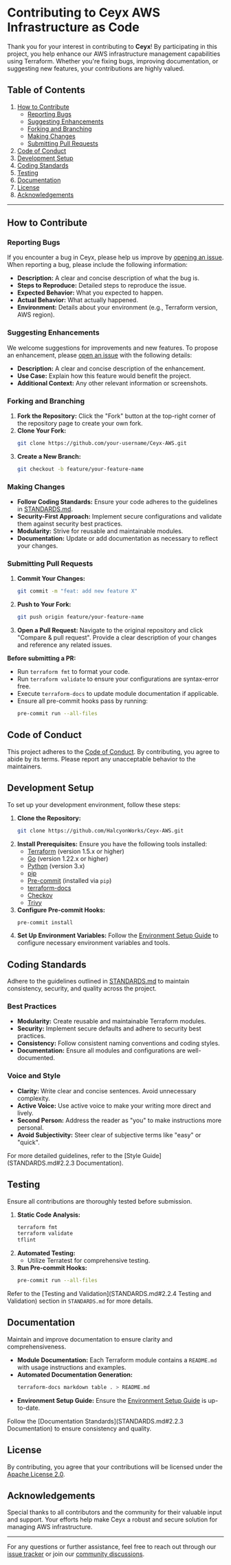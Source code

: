 # Contributing to Ceyx AWS Infrastructure as Code

Thank you for your interest in contributing to **Ceyx**! By participating in this project, you help enhance our AWS infrastructure management capabilities using Terraform. Whether you're fixing bugs, improving documentation, or suggesting new features, your contributions are highly valued.

## Table of Contents

1. [How to Contribute](#how-to-contribute)
   - [Reporting Bugs](#reporting-bugs)
   - [Suggesting Enhancements](#suggesting-enhancements)
   - [Forking and Branching](#forking-and-branching)
   - [Making Changes](#making-changes)
   - [Submitting Pull Requests](#submitting-pull-requests)
2. [Code of Conduct](#code-of-conduct)
3. [Development Setup](#development-setup)
4. [Coding Standards](#coding-standards)
5. [Testing](#testing)
6. [Documentation](#documentation)
7. [License](#license)
8. [Acknowledgements](#acknowledgements)

---

## How to Contribute

### Reporting Bugs

If you encounter a bug in Ceyx, please help us improve by [opening an issue](https://github.com/HalcyonWorks/Ceyx-AWS/issues). When reporting a bug, please include the following information:

- **Description:** A clear and concise description of what the bug is.
- **Steps to Reproduce:** Detailed steps to reproduce the issue.
- **Expected Behavior:** What you expected to happen.
- **Actual Behavior:** What actually happened.
- **Environment:** Details about your environment (e.g., Terraform version, AWS region).

### Suggesting Enhancements

We welcome suggestions for improvements and new features. To propose an enhancement, please [open an issue](https://github.com/HalcyonWorks/Ceyx-AWS/issues) with the following details:

- **Description:** A clear and concise description of the enhancement.
- **Use Case:** Explain how this feature would benefit the project.
- **Additional Context:** Any other relevant information or screenshots.

### Forking and Branching

1. **Fork the Repository:** Click the "Fork" button at the top-right corner of the repository page to create your own fork.
2. **Clone Your Fork:**
   ```bash
   git clone https://github.com/your-username/Ceyx-AWS.git
   ```
3. **Create a New Branch:**
   ```bash
   git checkout -b feature/your-feature-name
   ```

### Making Changes

- **Follow Coding Standards:** Ensure your code adheres to the guidelines in [STANDARDS.md](STANDARDS.md).
- **Security-First Approach:** Implement secure configurations and validate them against security best practices.
- **Modularity:** Strive for reusable and maintainable modules.
- **Documentation:** Update or add documentation as necessary to reflect your changes.

### Submitting Pull Requests

1. **Commit Your Changes:**
   ```bash
   git commit -m "feat: add new feature X"
   ```
2. **Push to Your Fork:**
   ```bash
   git push origin feature/your-feature-name
   ```
3. **Open a Pull Request:** Navigate to the original repository and click "Compare & pull request". Provide a clear description of your changes and reference any related issues.

**Before submitting a PR:**

- Run `terraform fmt` to format your code.
- Run `terraform validate` to ensure your configurations are syntax-error free.
- Execute `terraform-docs` to update module documentation if applicable.
- Ensure all pre-commit hooks pass by running:
  ```bash
  pre-commit run --all-files
  ```

## Code of Conduct

This project adheres to the [Code of Conduct](CODE_OF_CONDUCT.md). By contributing, you agree to abide by its terms. Please report any unacceptable behavior to the maintainers.

## Development Setup

To set up your development environment, follow these steps:

1. **Clone the Repository:**
   ```bash
   git clone https://github.com/HalcyonWorks/Ceyx-AWS.git
   ```
2. **Install Prerequisites:**
   Ensure you have the following tools installed:
   - [Terraform](https://www.terraform.io/downloads) (version 1.5.x or higher)
   - [Go](https://golang.org/dl/) (version 1.22.x or higher)
   - [Python](https://www.python.org/downloads/) (version 3.x)
   - [pip](https://pip.pypa.io/en/stable/installation/)
   - [Pre-commit](https://pre-commit.com/) (installed via `pip`)
   - [terraform-docs](https://terraform-docs.io/)
   - [Checkov](https://www.checkov.io/)
   - [Trivy](https://aquasecurity.github.io/trivy/)
3. **Configure Pre-commit Hooks:**
   ```bash
   pre-commit install
   ```
4. **Set Up Environment Variables:**
   Follow the [Environment Setup Guide](ENVIRONMENT.md) to configure necessary environment variables and tools.

## Coding Standards

Adhere to the guidelines outlined in [STANDARDS.md](STANDARDS.md) to maintain consistency, security, and quality across the project.

### Best Practices

- **Modularity:** Create reusable and maintainable Terraform modules.
- **Security:** Implement secure defaults and adhere to security best practices.
- **Consistency:** Follow consistent naming conventions and coding styles.
- **Documentation:** Ensure all modules and configurations are well-documented.

### Voice and Style

- **Clarity:** Write clear and concise sentences. Avoid unnecessary complexity.
- **Active Voice:** Use active voice to make your writing more direct and lively.
- **Second Person:** Address the reader as "you" to make instructions more personal.
- **Avoid Subjectivity:** Steer clear of subjective terms like "easy" or "quick".

For more detailed guidelines, refer to the [Style Guide](STANDARDS.md#2.2.3 Documentation).

## Testing

Ensure all contributions are thoroughly tested before submission.

1. **Static Code Analysis:**
   ```bash
   terraform fmt
   terraform validate
   tflint
   ```
2. **Automated Testing:**
   - Utilize Terratest for comprehensive testing.
3. **Run Pre-commit Hooks:**
   ```bash
   pre-commit run --all-files
   ```

Refer to the [Testing and Validation](STANDARDS.md#2.2.4 Testing and Validation) section in `STANDARDS.md` for more details.

## Documentation

Maintain and improve documentation to ensure clarity and comprehensiveness.

- **Module Documentation:** Each Terraform module contains a `README.md` with usage instructions and examples.
- **Automated Documentation Generation:**
  ```bash
  terraform-docs markdown table . > README.md
  ```
- **Environment Setup Guide:** Ensure the [Environment Setup Guide](ENVIRONMENT.md) is up-to-date.

Follow the [Documentation Standards](STANDARDS.md#2.2.3 Documentation) to ensure consistency and quality.

## License

By contributing, you agree that your contributions will be licensed under the [Apache License 2.0](LICENSE).

## Acknowledgements

Special thanks to all contributors and the community for their valuable input and support. Your efforts help make Ceyx a robust and secure solution for managing AWS infrastructure.

---

For any questions or further assistance, feel free to reach out through our [issue tracker](https://github.com/HalcyonWorks/Ceyx-AWS/issues) or join our [community discussions](https://github.com/HalcyonWorks/Ceyx-AWS/discussions).
